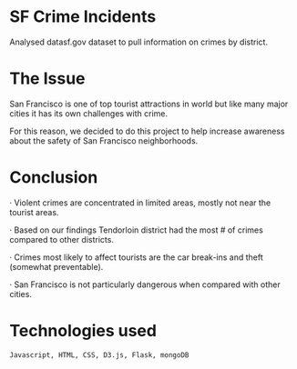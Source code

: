 # SF Crime Incidents

Analysed datasf.gov dataset to pull information on crimes by district. 

# The Issue

San Francisco is one of top tourist attractions in world but like many major cities it has its own challenges with crime.  

For this reason, we decided to do this project to help increase awareness about the safety of San Francisco neighborhoods.

# Conclusion

· Violent crimes are concentrated in limited areas, mostly not near the tourist areas.

· Based on our findings Tendorloin district had the most # of crimes compared to other districts. 

· Crimes most likely to affect tourists are the car break-ins and theft (somewhat preventable).

· San Francisco is not particularly dangerous when compared with other cities.

# Technologies used 
```
Javascript, HTML, CSS, D3.js, Flask, mongoDB
```
